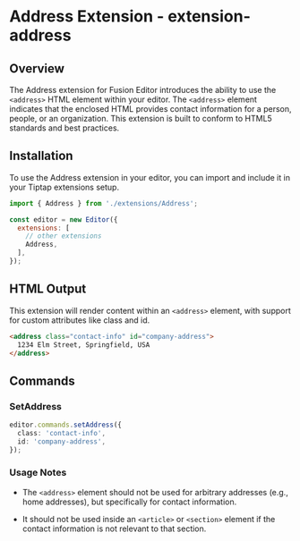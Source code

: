 # Address Extension - extension-address

## Overview
The Address extension for Fusion Editor introduces the ability to use the `<address>` HTML element within your editor. The `<address>` element indicates that the enclosed HTML provides contact information for a person, people, or an organization. This extension is built to conform to HTML5 standards and best practices.

## Installation
To use the Address extension in your editor, you can import and include it in your Tiptap extensions setup.

```javascript
import { Address } from './extensions/Address';

const editor = new Editor({
  extensions: [
    // other extensions
    Address,
  ],
});
```

## HTML Output

This extension will render content within an `<address>` element, with support for custom attributes like class and id.

```html
<address class="contact-info" id="company-address">
  1234 Elm Street, Springfield, USA
</address>
```

## Commands

### SetAddress

```typescript
editor.commands.setAddress({
  class: 'contact-info',
  id: 'company-address',
});
```

### Usage Notes
- The `<address>` element should not be used for arbitrary addresses (e.g., home addresses), but specifically for contact information.

- It should not be used inside an `<article>` or `<section>` element if the contact information is not relevant to that section.
